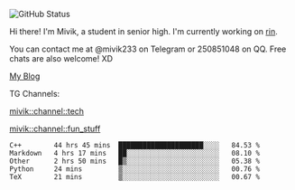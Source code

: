 ![GitHub Status](https://github-readme-stats.vercel.app/api?show_icons=true&username=Mivik)

Hi there! I'm Mivik, a student in senior high. I'm currently working on [rin](https://github.com/Mivik/rin).

You can contact me at @mivik233 on Telegram or 250851048 on QQ. Free chats are also welcome! XD

[My Blog](https://mivik.gitee.io)

TG Channels:

[mivik::channel::tech](https://t.me/mivik_channel_tech/)

[mivik::channel::fun_stuff](https://t.me/mivik_channel_fun_stuff/)

<!--START_SECTION:waka-->
```text
C++        44 hrs 45 mins  █████████████████████░░░░   84.53 % 
Markdown   4 hrs 17 mins   ██░░░░░░░░░░░░░░░░░░░░░░░   08.10 % 
Other      2 hrs 50 mins   █▒░░░░░░░░░░░░░░░░░░░░░░░   05.38 % 
Python     24 mins         ▒░░░░░░░░░░░░░░░░░░░░░░░░   00.76 % 
TeX        21 mins         ▒░░░░░░░░░░░░░░░░░░░░░░░░   00.67 % 
```
<!--END_SECTION:waka-->
